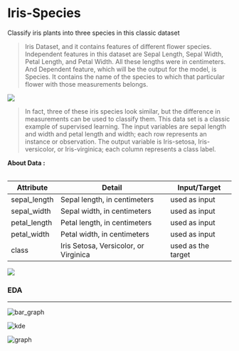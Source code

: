# Iris-Species
Classify iris plants into three species in this classic dataset

> Iris Dataset, and it contains features of different flower species. Independent features in this dataset are Sepal Length, Sepal Width, Petal Length, and Petal Width. All these lengths were in centimeters. And Dependent feature, which will be the output for the model, is Species. It contains the name of the species to which that particular flower with those measurements belongs.


<img src="https://miro.medium.com/v2/resize:fit:1000/1*Hh53mOF4Xy4eORjLilKOwA.png" />

> In fact, three of these iris species look similar, but the difference in measurements can be used to classify them. This data set is a classic example of supervised learning. The input variables are sepal length and width and petal length and width; each row represents an instance or observation. The output variable is Iris-setosa, Iris-versicolor, or Iris-virginica; each column represents a class label.

**About Data :**

<table style="width:200%">
<table>
<thead>
<tr><th>Attribute</th><th>Detail</th><th>Input/Target</th></tr>
</thead>
<tbody>
<tr><td>sepal_length</td><td>Sepal length, in centimeters</td><td>used as input</td></tr>
<tr><td>sepal_width</td><td>Sepal width, in centimeters</td><td>used as input</td></tr>
<tr><td>petal_length</td><td>Petal length, in centimeters</td><td>used as input</td></tr>
<tr><td>petal_width</td><td>Petal width, in centimeters</td><td>used as input</td></tr>
<tr><td>class</td><td> Iris Setosa, Versicolor, or Virginica</td><td>used as the target</td></tr>
</tbody>
</table>

<img src="https://miro.medium.com/v2/resize:fit:828/format:webp/1*H2UmG5L1I5bzFCW006N5Ag.png" />

### EDA
***
![bar_graph](https://github.com/Vengatesan-K/Python-Assessment/assets/128688827/3955b9a8-791b-4f0f-8bfe-1147b8dd7fbb)

![kde](https://github.com/Vengatesan-K/Python-Assessment/assets/128688827/4baa7716-34a7-40f6-8147-06892ccbc6b8)

![graph](https://github.com/Vengatesan-K/Python-Assessment/assets/128688827/c28476eb-f41b-4208-88f9-8e144524adff)

